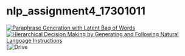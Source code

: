 # nlp_assignment4_17301011


[![Paraphrase Generation with Latent Bag of Words](https://img.youtube.com/vi/kcbRHJTBSrI&feature/0.jpg)](https://www.youtube.com/watch?v=kcbRHJTBSrI&feature)
[![Hierarchical Decision Making by Generating and Following Natural Language Instructions](https://img.youtube.com/vi/6_zCrRY6HIs&feature/0.jpg)](https://www.youtube.com/watch?v=6_zCrRY6HIs&feature)
[![Drive](https://drive.google.com/drive/folders/17_lkCJzueW7Ze9AZFaeFQ6ewhVyh3KCv?usp=sharing)
